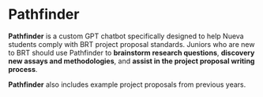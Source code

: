 # Pathfinder

**Pathfinder** is a custom GPT chatbot specifically designed to help Nueva students comply with BRT project proposal standards. Juniors who are new to BRT should use Pathfinder to **brainstorm research questions**, **discovery new assays and methodologies**, and **assist in the project proposal writing process**.

**Pathfinder** also includes example project proposals from previous years.
